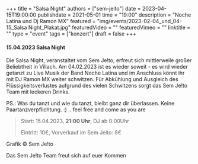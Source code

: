+++
title = "Salsa Night"
authors = ["sem-jeito"]
date = 2023-04-15T19:00:00
publishdate = 2021-05-01
time = "19:00"
description = "Noche Latina und Dj Ramon MX"
featured = "img/events/2023-02-04_und_04-15_Salsa Night_Plakat.jpg"
featuredVideo = ""
featuredVimeo = ""
linktitle = ""
type = "event"
tags = ["konzert"]
draft = false
+++


#### 15.04.2023 Salsa Night

Die Salsa Night, veranstaltet vom Sem Je!to, erfreut sich mittlerweile großer Beliebtheit in Villach. Am 04.02.2023 ist es wieder soweit - es wird wieder getanzt zu Live Musik der Band Noche Latina und im Anschluss könnt ihr mit DJ Ramon MX weiter schwitzen. 
Für Abkühlung und Ausgleich des Flüssigkeitsverlustes aufgrund des vielen Schwitzens sorgt das Sem Je!to Team mit leckeren Drinks.

PS.: Was du tanzt und wie du tanzt, bleibt ganz dir überlassen. Keine Paartanzverpflichtung. :) .. feel free and come as you are

>Start: 15.04.2023, **21:00 Uhr**, DJ ab 0:00Uhr
>
>Eintritt: 10€, Vorverkauf im Sem Jeito: 8€

Grafik © Sem Je!to

Das Sem Je!to Team freut sich auf euer Kommen



